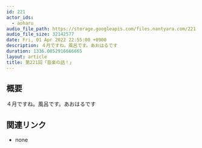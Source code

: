 ```yaml
---
id: 221
actor_ids:
  - aoharu
audio_file_path: https://storage.googleapis.com/files.nantyara.com/221.mp3
audio_file_size: 32142577
date: Fri, 01 Apr 2022 22:55:00 +0900
description: ４月ですね。風呂です。あおはるです
duration: 1336.0852916666665
layout: article
title: 第221回「音楽の話！」
---
```

## 概要

４月ですね。風呂です。あおはるです

## 関連リンク

* none

